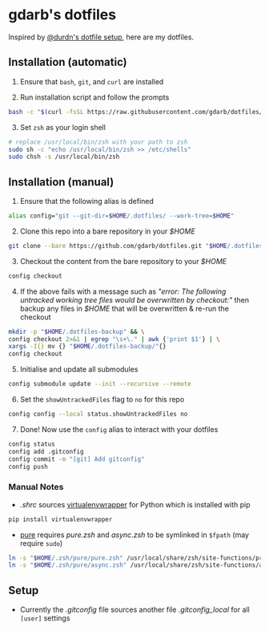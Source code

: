 # gdarb's dotfiles

Inspired by [@durdn's dotfile setup](https://www.atlassian.com/git/tutorials/dotfiles), here are my dotfiles.

## Installation (automatic)

1. Ensure that `bash`, `git`, and `curl` are installed

2. Run installation script and follow the prompts

```sh
bash -c "$(curl -fsSL https://raw.githubusercontent.com/gdarb/dotfiles/master/.bin/install.sh)"
```

3. Set `zsh` as your login shell

```sh
# replace /usr/local/bin/zsh with your path to zsh
sudo sh -c "echo /usr/local/bin/zsh >> /etc/shells"
sudo chsh -s /usr/local/bin/zsh
```

## Installation (manual)

1. Ensure that the following alias is defined

```sh
alias config="git --git-dir=$HOME/.dotfiles/ --work-tree=$HOME"
```

2. Clone this repo into a bare repository in your _$HOME_

```sh
git clone --bare https://github.com/gdarb/dotfiles.git "$HOME/.dotfiles"
```

3. Checkout the content from the bare repository to your _$HOME_

```sh
config checkout
```

4. If the above fails with a message such as _"error: The following untracked working tree files would be overwritten by checkout:"_ then backup any files in _$HOME_ that will be overwritten & re-run the checkout

```sh
mkdir -p "$HOME/.dotfiles-backup" && \
config checkout 2>&1 | egrep "\s+\." | awk {'print $1'} | \
xargs -I{} mv {} "$HOME/.dotfiles-backup/"{}
config checkout
```

5. Initialise and update all submodules

```sh
config submodule update --init --recursive --remote
```

6. Set the `showUntrackedFiles` flag to `no` for this repo

```sh
config config --local status.showUntrackedFiles no
```

7. Done! Now use the `config` alias to interact with your dotfiles

```sh
config status
config add .gitconfig
config commit -m "[git] Add gitconfig"
config push
```

### Manual Notes

* _.shrc_ sources [virtualenvwrapper](https://pypi.org/project/virtualenvwrapper/) for Python which is installed with pip

```sh
pip install virtualenvwrapper
```

* [pure](https://github.com/sindresorhus/pure) requires _pure.zsh_ and _async.zsh_ to be symlinked in `$fpath` (may require `sudo`)

```sh
ln -s "$HOME/.zsh/pure/pure.zsh" /usr/local/share/zsh/site-functions/prompt_pure_setup
ln -s "$HOME/.zsh/pure/async.zsh" /usr/local/share/zsh/site-functions/async
```

## Setup

* Currently the _.gitconfig_ file sources another file _.gitconfig_local_ for all `[user]` settings
